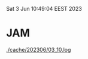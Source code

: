 Sat  3 Jun 10:49:04 EEST 2023
# JAM
<a href='./cache/202306/03_10.log'>./cache/202306/03_10.log</a>
